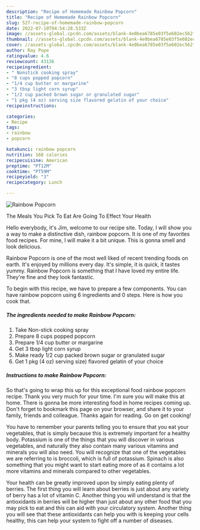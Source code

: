```yaml
---
description: "Recipe of Homemade Rainbow Popcorn"
title: "Recipe of Homemade Rainbow Popcorn"
slug: 527-recipe-of-homemade-rainbow-popcorn
date: 2022-07-10T04:54:28.533Z
image: //assets-global.cpcdn.com/assets/blank-4e0bea6785e03f5e602ec562f230caae08da540cada707380b4fe1bbebba43da.png
thumbnail: //assets-global.cpcdn.com/assets/blank-4e0bea6785e03f5e602ec562f230caae08da540cada707380b4fe1bbebba43da.png
cover: //assets-global.cpcdn.com/assets/blank-4e0bea6785e03f5e602ec562f230caae08da540cada707380b4fe1bbebba43da.png
author: Ray Pope
ratingvalue: 4.6
reviewcount: 43136
recipeingredient:
- " Nonstick cooking spray"
- "8 cups popped popcorn"
- "1/4 cup butter or margarine"
- "3 tbsp light corn syrup"
- "1/2 cup packed brown sugar or granulated sugar"
- "1 pkg (4 oz) serving size flavored gelatin of your choice"
recipeinstructions:

categories:
- Recipe
tags:
- rainbow
- popcorn

katakunci: rainbow popcorn 
nutrition: 168 calories
recipecuisine: American
preptime: "PT12M"
cooktime: "PT59M"
recipeyield: "3"
recipecategory: Lunch

---
```



![Rainbow Popcorn](//assets-global.cpcdn.com/assets/blank-4e0bea6785e03f5e602ec562f230caae08da540cada707380b4fe1bbebba43da.png)

The Meals You Pick To Eat Are Going To Effect Your Health

Hello everybody, it's Jim, welcome to our recipe site. Today, I will show you a way to make a distinctive dish, rainbow popcorn. It is one of my favorites food recipes. For mine, I will make it a bit unique. This is gonna smell and look delicious.

Rainbow Popcorn is one of the most well liked of recent trending foods on earth. It's enjoyed by millions every day. It's simple, it is quick, it tastes yummy. Rainbow Popcorn is something that I have loved my entire life. They're fine and they look fantastic.




To begin with this recipe, we have to prepare a few components. You can have rainbow popcorn using 6 ingredients and 0 steps. Here is how you cook that.

<!--inarticleads1-->

##### The ingredients needed to make Rainbow Popcorn:

1. Take  Non-stick cooking spray
1. Prepare 8 cups popped popcorn
1. Prepare 1/4 cup butter or margarine
1. Get 3 tbsp light corn syrup
1. Make ready 1/2 cup packed brown sugar or granulated sugar
1. Get 1 pkg (4 oz) serving size) flavored gelatin of your choice




<!--inarticleads2-->

##### Instructions to make Rainbow Popcorn:





So that's going to wrap this up for this exceptional food rainbow popcorn recipe. Thank you very much for your time. I'm sure you will make this at home. There is gonna be more interesting food in home recipes coming up. Don't forget to bookmark this page on your browser, and share it to your family, friends and colleague. Thanks again for reading. Go on get cooking!

You have to remember your parents telling you to ensure that you eat your vegetables, that is simply because this is extremely important for a healthy body. Potassium is one of the things that you will discover in various vegetables, and naturally they also contain many various vitamins and minerals you will also need. You will recognize that one of the vegetables we are referring to is broccoli, which is full of potassium. Spinach is also something that you might want to start eating more of as it contains a lot more vitamins and minerals compared to other vegetables.

Your health can be greatly improved upon by simply eating plenty of berries. The first thing you will learn about berries is just about any variety of berry has a lot of vitamin C. Another thing you will understand is that the antioxidants in berries will be higher than just about any other food that you may pick to eat and this can aid with your circulatory system. Another thing you will see that these antioxidants can help you with is keeping your cells healthy, this can help your system to fight off a number of diseases.
